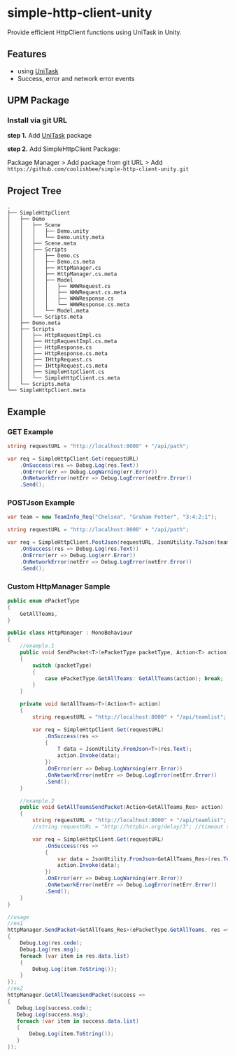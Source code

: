 # simple-http-client-unity

Provide efficient HttpClient functions using UniTask in Unity.

## Features

* using [UniTask](https://github.com/Cysharp/UniTask)
* Success, error and network error events

## UPM Package
### Install via git URL

**step 1.** Add [UniTask](https://github.com/Cysharp/UniTask#install-via-git-url) package

**step 2.** Add SimpleHttpClient Package:

Package Manager > Add package from git URL > Add `https://github.com/coolishbee/simple-http-client-unity.git`

## Project Tree

```
.
├── SimpleHttpClient
│   ├── Demo
│   │   ├── Scene
│   │   │   ├── Demo.unity
│   │   │   └── Demo.unity.meta
│   │   ├── Scene.meta
│   │   ├── Scripts
│   │   │   ├── Demo.cs
│   │   │   ├── Demo.cs.meta
│   │   │   ├── HttpManager.cs
│   │   │   ├── HttpManager.cs.meta
│   │   │   ├── Model
│   │   │   │   ├── WWWRequest.cs
│   │   │   │   ├── WWWRequest.cs.meta
│   │   │   │   ├── WWWResponse.cs
│   │   │   │   └── WWWResponse.cs.meta
│   │   │   └── Model.meta
│   │   └── Scripts.meta
│   ├── Demo.meta
│   ├── Scripts
│   │   ├── HttpRequestImpl.cs
│   │   ├── HttpRequestImpl.cs.meta
│   │   ├── HttpResponse.cs
│   │   ├── HttpResponse.cs.meta
│   │   ├── IHttpRequest.cs
│   │   ├── IHttpRequest.cs.meta
│   │   ├── SimpleHttpClient.cs
│   │   └── SimpleHttpClient.cs.meta
│   └── Scripts.meta
└── SimpleHttpClient.meta
```

## Example
### GET Example

```c#
string requestURL = "http://localhost:8000" + "/api/path";

var req = SimpleHttpClient.Get(requestURL)
    .OnSuccess(res => Debug.Log(res.Text))
    .OnError(err => Debug.LogWarning(err.Error))
    .OnNetworkError(netErr => Debug.LogError(netErr.Error))
    .Send();
```

### POSTJson Example

```c#
var team = new TeamInfo_Req("Chelsea", "Graham Potter", "3:4:2:1");

string requestURL = "http://localhost:8000" + "/api/path";

var req = SimpleHttpClient.PostJson(requestURL, JsonUtility.ToJson(team))
    .OnSuccess(res => Debug.Log(res.Text))
    .OnError(err => Debug.Log(err.Error))
    .OnNetworkError(netErr => Debug.LogError(netErr.Error))
    .Send();
```

### Custom HttpManager Sample

```c#
public enum ePacketType
{
    GetAllTeams,
}

public class HttpManager : MonoBehaviour
{
    //example.1
    public void SendPacket<T>(ePacketType packetType, Action<T> action)
    {
        switch (packetType)
        {
            case ePacketType.GetAllTeams: GetAllTeams(action); break;
        }
    }

    private void GetAllTeams<T>(Action<T> action)
    {
        string requestURL = "http://localhost:8000" + "/api/teamlist";

        var req = SimpleHttpClient.Get(requestURL)
            .OnSuccess(res =>
            {
                T data = JsonUtility.FromJson<T>(res.Text);
                action.Invoke(data);
            })
            .OnError(err => Debug.LogWarning(err.Error))
            .OnNetworkError(netErr => Debug.LogError(netErr.Error))
            .Send();
    }

    //example.2
    public void GetAllTeamsSendPacket(Action<GetAllTeams_Res> action)
    {
        string requestURL = "http://localhost:8000" + "/api/teamlist";
        //string requestURL = "http://httpbin.org/delay/3"; //timeout test

        var req = SimpleHttpClient.Get(requestURL)
            .OnSuccess(res =>
            {
                var data = JsonUtility.FromJson<GetAllTeams_Res>(res.Text);
                action.Invoke(data);
            })
            .OnError(err => Debug.LogWarning(err.Error))
            .OnNetworkError(netErr => Debug.LogError(netErr.Error))
            .Send();
    }    
}

//usage
//ex1
httpManager.SendPacket<GetAllTeams_Res>(ePacketType.GetAllTeams, res =>
{
    Debug.Log(res.code);
    Debug.Log(res.msg);
    foreach (var item in res.data.list)
    {
        Debug.Log(item.ToString());
    }
});
//ex2
httpManager.GetAllTeamsSendPacket(success =>
{
   Debug.Log(success.code);
   Debug.Log(success.msg);
   foreach (var item in success.data.list)
   {
       Debug.Log(item.ToString());
   }
});
```